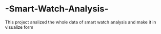 # -Smart-Watch-Analysis-
This project analized the whole data of smart watch analysis and make it in visualize form
